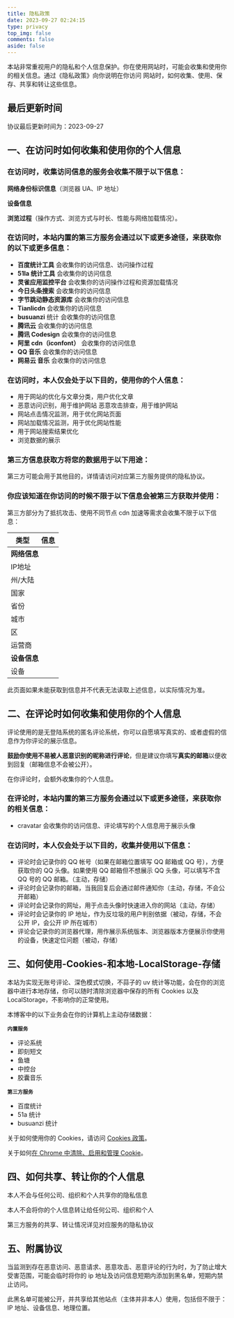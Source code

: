 ```yaml
---
title: 隐私政策
date: 2023-09-27 02:24:15
type: privacy
top_img: false
comments: false
aside: false
---
```


<!-- 在模板文件中添加 JavaScript 代码 -->
<script>
    (async function() {
        async function getIpInfo() {
            var fetchUrl = "https://api.qjqq.cn/api/Local";
            try {
                var uaInfo = navigator.userAgent;
                var response = await fetch(fetchUrl);
                var json = await response.json();
                var ip = json.ip;
                var continent = json.data.continent;
                var country = json.data.country;
                var prov = json.data.prov;
                var city = json.data.city;
                var district = json.data.district;
                var isp = json.data.isp;
                var currentUrl = window.location.href;
                var currentHostname = window.location.hostname;
                document.getElementById("userAgentIp").innerHTML = ip;
                document.getElementById("userAgentState").innerHTML = continent;
                document.getElementById("userAgentCountry").innerHTML = country;
                document.getElementById("userAgentProv").innerHTML = prov;
                document.getElementById("userAgentCity").innerHTML = city;
                document.getElementById("userAgentDistrict").innerHTML = district;
                document.getElementById("userAgentISP").innerHTML = isp;
                document.getElementById("userAgentDevice").innerHTML = uaInfo;
                document.getElementById("userAgentUrl").innerHTML = currentUrl;
                document.getElementById("userAgentHostname").innerHTML = currentHostname;
            } catch (error) {
                console.error("An error occurred while fetching IP info:", error);
            }
        }
        await getIpInfo();
    }
    )();
</script>

<p>本站非常重视用户的隐私和个人信息保护。你在使用网站时，可能会收集和使用你的相关信息。通过《隐私政策》向你说明在你访问 <code id="userAgentHostname"></code> 网站时，如何收集、使用、保存、共享和转让这些信息。</p>

## 最后更新时间
协议最后更新时间为：2023-09-27

## 一、在访问时如何收集和使用你的个人信息

### 在访问时，收集访问信息的服务会收集不限于以下信息：

**网络身份标识信息**（浏览器 UA、IP 地址）

**设备信息**

**浏览过程**（操作方式、浏览方式与时长、性能与网络加载情况）。

### 在访问时，本站内置的第三方服务会通过以下或更多途径，来获取你的以下或更多信息：

* **百度统计工具** 会收集你的访问信息、访问操作过程
* **51la 统计工具** 会收集你的访问信息
* **灵雀应用监控平台** 会收集你的访问操作过程和资源加载情况
* **今日头条搜索** 会收集你的访问信息
* **字节跳动静态资源库** 会收集你的访问信息
* **Tianlicdn** 会收集你的访问信息
* **busuanzi** 统计 会收集你的访问信息
* **腾讯云** 会收集你的访问信息
* **腾讯 Codesign** 会收集你的访问信息
* **阿里 cdn（iconfont）** 会收集你的访问信息
* **QQ 音乐** 会收集你的访问信息
* **网易云 音乐** 会收集你的访问信息

### 在访问时，本人仅会处于以下目的，使用你的个人信息：

* 用于网站的优化与文章分类，用户优化文章
* 恶意访问识别，用于维护网站
  恶意攻击排查，用于维护网站
* 网站点击情况监测，用于优化网站页面
* 网站加载情况监测，用于优化网站性能
* 用于网站搜索结果优化
* 浏览数据的展示

### 第三方信息获取方将您的数据用于以下用途：

第三方可能会用于其他目的，详情请访问对应第三方服务提供的隐私协议。

### 你应该知道在你访问的时候不限于以下信息会被第三方获取并使用：

第三方部分为了抵抗攻击、使用不同节点 cdn 加速等需求会收集不限于以下信息：

<!-- 在表格中添加 id 以便于通过 JavaScript 获取元素 -->
<table>
    <thead>
        <tr>
            <th>类型</th>
            <th>信息</th>
        </tr>
    </thead>
    <tbody>
        <tr>
            <td colspan="2">
                <b>网络信息</b>
            </td>
        </tr>
        <tr>
            <td>IP地址</td>
            <td>
                <div id="userAgentIp"></div>
            </td>
        </tr>
        <tr>
            <td>州/大陆</td>
            <td>
                <div id="userAgentState"></div>
            </td>
        </tr>
        <tr>
            <td>国家</td>
            <td>
                <div id="userAgentCountry"></div>
            </td>
        </tr>
        <tr>
            <td>省份</td>
            <td>
                <div id="userAgentProv"></div>
            </td>
        </tr>
        <tr>
            <td>城市</td>
            <td>
                <div id="userAgentCity"></div>
            </td>
        </tr>
        <tr>
            <td>区</td>
            <td>
                <div id="userAgentDistrict"></div>
            </td>
        </tr>
        <tr>
            <td>运营商</td>
            <td>
                <div id="userAgentISP"></div>
            </td>
        </tr>
        <tr>
            <td colspan="2">
                <b>设备信息</b>
            </td>
        </tr>
        <tr>
            <td>设备</td>
            <td>
                <div id="userAgentDevice"></div>
            </td>
        </tr>
    </tbody>
</table>
<div style="color:var(--anzhiyu-gray);font-size:14px">此页面如果未能获取到信息并不代表无法读取上述信息，以实际情况为准。</div>

## 二、在评论时如何收集和使用你的个人信息

评论使用的是无登陆系统的匿名评论系统，你可以自愿填写真实的、或者虚假的信息作为你评论的展示信息。

**鼓励你使用不易被人恶意识别的昵称进行评论**，但是建议你填写**真实的邮箱**以便收到回复（邮箱信息不会被公开）。

在你评论时，会额外收集你的个人信息。

### 在评论时，本站内置的第三方服务会通过以下或更多途径，来获取你的相关信息：

* cravatar 会收集你的访问信息、评论填写的个人信息用于展示头像

### 在访问时，本人仅会处于以下目的，收集并使用以下信息：

* 评论时会记录你的 QQ 帐号（如果在邮箱位置填写 QQ 邮箱或 QQ 号），方便获取你的 QQ 头像。如果使用 QQ 邮箱但不想展示 QQ 头像，可以填写不含 QQ 号的 QQ 邮箱。（主动，存储）
* 评论时会记录你的邮箱，当我回复后会通过邮件通知你（主动，存储，不会公开邮箱）
* 评论时会记录你的网址，用于点击头像时快速进入你的网站（主动，存储）
* 评论时会记录你的 IP 地址，作为反垃圾的用户判别依据（被动，存储，不会公开 IP，会公开 IP 所在城市）
* 评论会记录你的浏览器代理，用作展示系统版本、浏览器版本方便展示你使用的设备，快速定位问题（被动，存储）

## 三、如何使用-Cookies-和本地-LocalStorage-存储

本站为实现无账号评论、深色模式切换，不蒜子的 uv 统计等功能，会在你的浏览器中进行本地存储，你可以随时清除浏览器中保存的所有 Cookies 以及 LocalStorage，不影响你的正常使用。

本博客中的以下业务会在你的计算机上主动存储数据：

**`内置服务`**

* 评论系统
* 即刻短文
* 鱼塘
* 中控台
* 胶囊音乐

**`第三方服务`**

* 百度统计
* 51a 统计
* busuanzi 统计

关于如何使用你的 Cookies，请访问 [Cookies 政策](../cookies)。

关于如何[在 Chrome 中清除、启用和管理 Cookie](https://support.google.com/chrome/answer/95647?co=GENIE.Platform=Desktop&hl=zh-Hans)。

## 四、如何共享、转让你的个人信息

本人不会与任何公司、组织和个人共享你的隐私信息

本人不会将你的个人信息转让给任何公司、组织和个人

第三方服务的共享、转让情况详见对应服务的隐私协议

## 五、附属协议

当监测到存在恶意访问、恶意请求、恶意攻击、恶意评论的行为时，为了防止增大受害范围，可能会临时将你的 ip 地址及访问信息短期内添加到黑名单，短期内禁止访问。

此黑名单可能被公开，并共享给其他站点（主体并非本人）使用，包括但不限于：IP 地址、设备信息、地理位置。